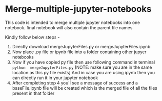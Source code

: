# Merge-multiple-jupyter-notebooks
This code is intended to merge multiple jupyter notebooks into one notebook. final notebook will also contain the parent file names

Kindly follow below steps -
1. Directly download mergeJupyterFiles.py or mergeJupyterFiles.ipynb
2. Now place .py file or ipynb file into a folder containing other jupyer notebooks
3. 	Now if you have copied py file then use following command in terminal
	`python  mergeJupyterFiles.py`
	[NOTE: make sure you are in the same location as this py file exists]
	And in case you are using ipynb then you can directly run it in your jupyter notebook
4. After completing step 4 you'l see a message of success and a baseFile.ipynb file will be created which is the merged file of all the files present in that folder

